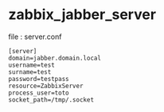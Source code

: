 # zabbix_jabber_server

file : server.conf
```
[server]
domain=jabber.domain.local
username=test
surname=test
password=testpass
resource=ZabbixServer
process_user=toto
socket_path=/tmp/.socket
```
